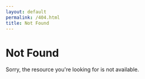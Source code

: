 ```yaml
---
layout: default
permalink: /404.html
title: Not Found
---
```


# Not Found

Sorry, the resource you're looking for is not available.
